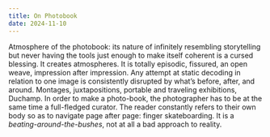 ```yaml
---
title: On Photobook
date: 2024-11-10
---
```

Atmosphere of the photobook: its nature of infinitely resembling storytelling but never having the tools just enough to make itself coherent is a cursed blessing. It creates atmospheres. It is totally episodic, fissured, an open weave, impression after impression. Any attempt at static decoding in relation to one image is consistently disrupted by what’s before, after, and around. Montages, juxtapositions, portable and traveling exhibitions, Duchamp. In order to make a photo-book, the photographer has to be at the same time a full-fledged curator. The reader constantly refers to their own body so as to navigate page after page: finger skateboarding. It is a *beating-around-the-bushes*, not at all a bad approach to reality.